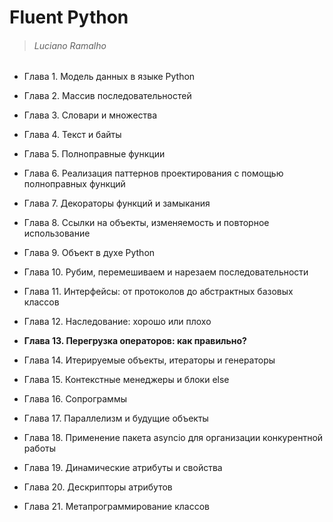 
# Fluent Python
> ###### Luciano Ramalho

- Глава 1. Модель данных в языке Python
- Глава 2. Массив последовательностей
- Глава 3. Словари и множества
- Глава 4. Текст и байты
- Глава 5. Полноправные функции
- Глава 6. Реализация паттернов проектирования с помощью
  полноправных функций
- Глава 7. Декораторы функций и замыкания
- Глава 8. Ссылки на объекты, изменяемость и повторное
  использование
- Глава 9. Объект в духе Python
- Глава 10. Рубим, перемешиваем и нарезаем
  последовательности
- Глава 11. Интерфейсы: от протоколов до абстрактных
  базовых классов
- Глава 12. Наследование: хорошо или плохо

- **Глава 13. Перегрузка операторов: как правильно?**
- Глава 14. Итерируемые объекты, итераторы и генераторы
- Глава 15. Контекстные менеджеры и блоки else
- Глава 16. Сопрограммы
- Глава 17. Параллелизм и будущие объекты
- Глава 18. Применение пакета asyncio для организации
  конкурентной работы
- Глава 19. Динамические атрибуты и свойства
- Глава 20. Дескрипторы атрибутов
- Глава 21. Метапрограммирование классов
